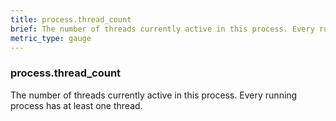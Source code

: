 ```yaml
---
title: process.thread_count
brief: The number of threads currently active in this process. Every running process has at least one thread.
metric_type: gauge
---
```

### process.thread_count

The number of threads currently active in this process. Every running process has at least one thread.